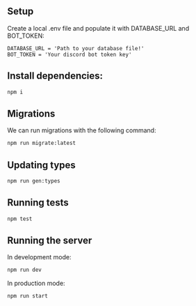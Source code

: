 ## Setup

Create a local .env file and populate it with DATABASE_URL and BOT_TOKEN:

```
DATABASE_URL = 'Path to your database file!'
BOT_TOKEN = 'Your discord bot token key'

```

## Install dependencies:

```bash
npm i
```

## Migrations

We can run migrations with the following command:

```bash
npm run migrate:latest
```

## Updating types

```bash
npm run gen:types
```

## Running tests

```bash
npm test
```

## Running the server

In development mode:

```bash
npm run dev
```

In production mode:

```bash
npm run start
```

